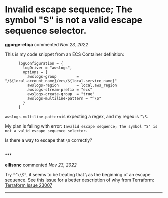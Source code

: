 # Invalid escape sequence; The symbol "S" is not a valid escape sequence selector.

**ggorge-etiqa** commented *Nov 23, 2022*

This is my code snippet from an ECS Container definition:

```
      logConfiguration = {
        logDriver = "awslogs",
        options = {
          awslogs-group         = "/${local.account_name}/ecs/${local.service_name}"
          awslogs-region        = local.aws_region
          awslogs-stream-prefix = "ecs"
          awslogs-create-group  = "true"
          awslogs-multiline-pattern = "^\S"
        }
      }
```
`awslogs-multiline-pattern` is expecting a regex, and my regex is `^\S`.

My plan is failing with error: `Invalid escape sequence; The symbol "S" is not a valid escape sequence selector.`

Is there a way to escape that `\S` correctly?

<br />
***


**ellisonc** commented *Nov 23, 2022*

Try `"^\\S"`, it seems to be treating that \ as the beginning of an escape sequence. See this issue for a better description of why from Terraform: [Terraform Issue 23007](https://github.com/hashicorp/terraform/issues/23007)
***

